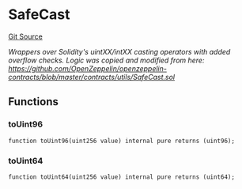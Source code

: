 # SafeCast
[Git Source](https://github.com/larrythecucumber321/protocol/blob/3222eb21fbb20ddd3d3fa2233072dfa96ea3e340/contracts/plugins/mocks/vendor/EasyAuction.sol)

*Wrappers over Solidity's uintXX/intXX casting operators with added overflow
checks.
Logic was copied and modified from here: https://github.com/OpenZeppelin/openzeppelin-contracts/blob/master/contracts/utils/SafeCast.sol*


## Functions
### toUint96


```solidity
function toUint96(uint256 value) internal pure returns (uint96);
```

### toUint64


```solidity
function toUint64(uint256 value) internal pure returns (uint64);
```

